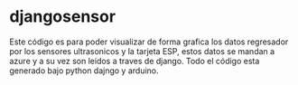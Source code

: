 # djangosensor

Este código es para poder visualizar de forma grafica los datos regresador por los sensores ultrasonicos y la tarjeta ESP, estos datos se mandan a azure y a su vez son leidos a traves de django.
Todo el código esta generado bajo python dajngo y arduino.
